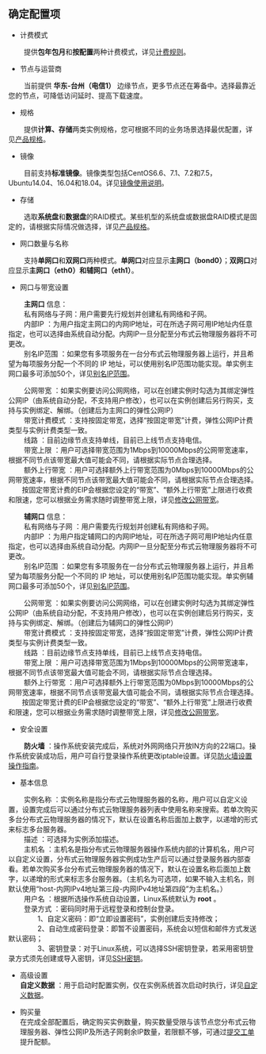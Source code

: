 ## 确定配置项

- 计费模式

&nbsp;&nbsp;&nbsp;&nbsp;&nbsp;&nbsp;&nbsp; 提供**包年包月**和**按配置**两种计费模式，详见[计费规则](../Pricing/Billing-Rules.md)。

- 节点与运营商

&nbsp;&nbsp;&nbsp;&nbsp;&nbsp;&nbsp;&nbsp; 当前提供 **华东-台州（电信1）** 边缘节点，更多节点还在筹备中。选择最靠近您的节点，可降低访问延时、提高下载速度。

- 规格

&nbsp;&nbsp;&nbsp;&nbsp;&nbsp;&nbsp;&nbsp; 提供**计算、存储**两类实例规格，您可根据不同的业务场景选择最优配置，详见[产品规格](../Introduction/Specifications.md)。

- 镜像

&nbsp;&nbsp;&nbsp;&nbsp;&nbsp;&nbsp;&nbsp; 目前支持**标准镜像**。镜像类型包括CentOS6.6、7.1、7.2和7.5，Ubuntu14.04、16.04和18.04。详见[镜像使用说明](../Operation-Guide/Image/Description-Image.md)。

- 存储

&nbsp;&nbsp;&nbsp;&nbsp;&nbsp;&nbsp;&nbsp; 选取**系统盘**和**数据盘**的RAID模式。某些机型的系统盘或数据盘RAID模式是固定的，请根据实际情况做选择，详见[产品规格](../Introduction/Specifications.md)。

- 网口数量与名称

&nbsp;&nbsp;&nbsp;&nbsp;&nbsp;&nbsp;&nbsp; 支持**单网口**和**双网口**两种模式。**单网口**对应显示**主网口（bond0）**；**双网口**对应显示**主网口（eth0）**和**辅网口（eth1）**。

- 网口与带宽设置

&nbsp;&nbsp;&nbsp;&nbsp;&nbsp;&nbsp;&nbsp; **主网口** 信息：</br>
&nbsp;&nbsp;&nbsp;&nbsp;&nbsp;&nbsp;&nbsp; 私有网络与子网：用户需要先行规划并创建私有网络和子网。</br>
&nbsp;&nbsp;&nbsp;&nbsp;&nbsp;&nbsp;&nbsp; 内部IP ：为用户指定主网口的内网IP地址，可在所选子网可用IP地址内任意指定，也可以选择由系统自动分配。内网IP一旦分配至分布式云物理服务器将不可更改。</br>
&nbsp;&nbsp;&nbsp;&nbsp;&nbsp;&nbsp;&nbsp; 别名IP范围 ：如果您有多项服务在一台分布式云物理服务器上运行，并且希望为每项服务分配一个不同的 IP 地址，可以使用别名IP范围功能实现。单实例主网口最多可添加50个，详见[别名IP范围](../../Operation-Guide/Networking/Alisas-IP.md)。 </br>       

&nbsp;&nbsp;&nbsp;&nbsp;&nbsp;&nbsp;&nbsp; 公网带宽 ：如果实例要访问公网网络，可以在创建实例时勾选为其绑定弹性公网IP（由系统自动分配，不支持用户修改），也可以在实例创建后另行购买，支持与实例绑定、解绑。（创建后为主网口的弹性公网IP）</br>
&nbsp;&nbsp;&nbsp;&nbsp;&nbsp;&nbsp;&nbsp; 带宽计费模式 ：支持按固定带宽，选择“按固定带宽”计费，弹性公网IP计费类型与实例计费类型一致。</br>
&nbsp;&nbsp;&nbsp;&nbsp;&nbsp;&nbsp;&nbsp; 线路 ：目前边缘节点支持单线，目前已上线节点支持电信。</br>
&nbsp;&nbsp;&nbsp;&nbsp;&nbsp;&nbsp;&nbsp; 带宽上限 ：用户可选择带宽范围为1Mbps到10000Mbps的公网带宽速率，根据不同节点该带宽最大值可能会不同，请根据实际节点合理选择。</br>
&nbsp;&nbsp;&nbsp;&nbsp;&nbsp;&nbsp;&nbsp; 额外上行带宽 ：用户可选择额外上行带宽范围为0Mbps到10000Mbps的公网带宽速率，根据不同节点该带宽最大值可能会不同，请根据实际节点合理选择。</br>
&nbsp;&nbsp;&nbsp;&nbsp;&nbsp;&nbsp;&nbsp;按固定带宽计费的EIP会根据您设定的“带宽”、“额外上行带宽”上限进行收费和限速，您可以根据业务需求随时调整带宽上限，详见[修改公网带宽](../Operation-Guide/Adjust-Public-Network-Bandwidth/Description-Adjust-Public-Network-Bandwidth.md)。

&nbsp;&nbsp;&nbsp;&nbsp;&nbsp;&nbsp;&nbsp; **辅网口** 信息：</br>
&nbsp;&nbsp;&nbsp;&nbsp;&nbsp;&nbsp;&nbsp; 私有网络与子网 ：用户需要先行规划并创建私有网络和子网。</br>
&nbsp;&nbsp;&nbsp;&nbsp;&nbsp;&nbsp;&nbsp; 内部IP ：为用户指定辅网口的内网IP地址，可在所选子网可用IP地址内任意指定，也可以选择由系统自动分配。内网IP一旦分配至分布式云物理服务器将不可更改。</br>
&nbsp;&nbsp;&nbsp;&nbsp;&nbsp;&nbsp;&nbsp; 别名IP范围 ：如果您有多项服务在一台分布式云物理服务器上运行，并且希望为每项服务分配一个不同的 IP 地址，可以使用别名IP范围功能实现。单实例辅网口最多可添加50个，详见[别名IP范围](../../../Operation-Guide/Instance/Alisas-IP.md)。 </br>       

&nbsp;&nbsp;&nbsp;&nbsp;&nbsp;&nbsp;&nbsp; 公网带宽 ：如果实例要访问公网网络，可以在创建实例时勾选为其绑定弹性公网IP（由系统自动分配，不支持用户修改），也可以在实例创建后另行购买，支持与实例绑定、解绑。（创建后为辅网口的弹性公网IP）</br>
&nbsp;&nbsp;&nbsp;&nbsp;&nbsp;&nbsp;&nbsp; 带宽计费模式 ：支持按固定带宽，选择“按固定带宽”计费，弹性公网IP计费类型与实例计费类型一致。</br>
&nbsp;&nbsp;&nbsp;&nbsp;&nbsp;&nbsp;&nbsp; 线路 ：目前边缘节点支持单线，目前已上线节点支持电信。</br>
&nbsp;&nbsp;&nbsp;&nbsp;&nbsp;&nbsp;&nbsp; 带宽上限 ：用户可选择带宽范围为1Mbps到10000Mbps的公网带宽速率，根据不同节点该带宽最大值可能会不同，请根据实际节点合理选择。</br>
&nbsp;&nbsp;&nbsp;&nbsp;&nbsp;&nbsp;&nbsp; 额外上行带宽 ：用户可选择额外上行带宽范围为0Mbps到10000Mbps的公网带宽速率，根据不同节点该带宽最大值可能会不同，请根据实际节点合理选择。</br>
&nbsp;&nbsp;&nbsp;&nbsp;&nbsp;&nbsp;&nbsp;按固定带宽计费的EIP会根据您设定的“带宽”、“额外上行带宽”上限进行收费和限速，您可以根据业务需求随时调整带宽上限，详见[修改公网带宽](../Operation-Guide/Adjust-Public-Network-Bandwidth/Description-Adjust-Public-Network-Bandwidth.md)。


- 安全设置

&nbsp;&nbsp;&nbsp;&nbsp;&nbsp;&nbsp;&nbsp; **防火墙** ：操作系统安装完成后，系统对外网网络只开放IN方向的22端口。操作系统安装成功后，用户可自行登录操作系统更改iptable设置。详见[防火墙设置操作指南](../Operation-Guide/Network-And-Security/Steps-Network-And-Security.md)。</br>

- 基本信息

&nbsp;&nbsp;&nbsp;&nbsp;&nbsp;&nbsp;&nbsp; 实例名称 ：实例名称是指分布式云物理服务器的名称，用户可以自定义设置，设置完成后可以通过分布式云物理服务器列表中使用名称来搜索。若单次购买多台分布式云物理服务器的情况下，默认在设置名称后面加上数字，以递增的形式来标志多台服务器。</br>
&nbsp;&nbsp;&nbsp;&nbsp;&nbsp;&nbsp;&nbsp; 描述 ：可选择为实例添加描述。</br>
&nbsp;&nbsp;&nbsp;&nbsp;&nbsp;&nbsp;&nbsp; 主机名 ：主机名是指分布式云物理服务器操作系统内部的计算机名，用户可以自定义设置，分布式云物理服务器实例成功生产后可以通过登录服务器内部查看。若单次购买多台分布式云物理服务器的情况下，默认在设置名称后面加上数字，以递增的形式来标志多台服务器。（主机名为可选项，如果不输入主机名，则默认使用“host-内网IPv4地址第三段-内网IPv4地址第四段”为主机名。）</br>
&nbsp;&nbsp;&nbsp;&nbsp;&nbsp;&nbsp;&nbsp; 用户名 ：根据所选操作系统自动设置，Linux系统默认为 **root** 。</br>
&nbsp;&nbsp;&nbsp;&nbsp;&nbsp;&nbsp;&nbsp; 登录方式 ：密码同时用于远程登录和控制台登录。</br>
&nbsp;&nbsp;&nbsp;&nbsp;&nbsp;&nbsp;&nbsp;&nbsp;&nbsp;&nbsp;&nbsp;&nbsp;&nbsp;&nbsp; 1、自定义密码：即“立即设置密码”，实例创建后支持修改；</br>
                                                                                     &nbsp;&nbsp;&nbsp;&nbsp;&nbsp;&nbsp;&nbsp;&nbsp;&nbsp;&nbsp;&nbsp;&nbsp;&nbsp;&nbsp; 2、自动生成密码登录：即暂不设置密码，系统会以短信和邮件方式发送默认密码； </br>
                                                                                     &nbsp;&nbsp;&nbsp;&nbsp;&nbsp;&nbsp;&nbsp;&nbsp;&nbsp;&nbsp;&nbsp;&nbsp;&nbsp;&nbsp; 3、密钥登录：对于Linux系统，可以选择SSH密钥登录，若采用密钥登录方式须先创建或导入密钥，详见[SSH密钥](../../../Operation-Guide/SSH-Key-Pair/Step-SSH-Key-Pair.md)。 </br>                                                                      
- 高级设置    
**自定义数据** ：用于启动时配置实例，仅在实例系统首次启动时执行，详见[自定义数据](../../../Operation-Guide/Instance/User-Data.md)。

- 购买量    
在完成全部配置后，确定购买实例数量，购买数量受限与该节点您分布式云物理服务器、弹性公网IP及所选子网剩余IP数量，若限额不够，可通过[提交工单](https://ticket.jdcloud.com/applyorder/submit)提升配额。

